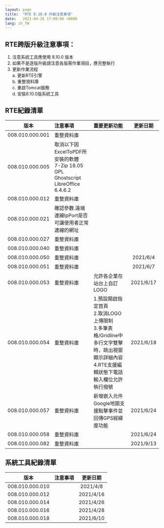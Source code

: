 ```yaml
---
layout: page
title:  "RTE 8.10.0 升級注意事項"
date:   2021-04-26 17:00:00 +0800
lang: zh_TW
---
```


## RTE跨版升級注意事項：

1. 注意系統工具應使用 8.10.0 版本
2. 如果不是逐版升級請注意各版需作業項目，應完整執行
3. 更新作業流程<br>
    a. 更新RTE引擎<br>
    b. 重整資料庫<br>
    c. 重啟Tomcat服務<br>
    d. 安裝8.10.0版系統工具<br>

## RTE紀錄清單

|版本|注意事項|重要更新功能|更新日期|
|:-:|:-|:-|:-:|
|008.010.000.001|重整資料庫|||
|008.010.000.005|取消以下因ExcelToPDF所安裝的軟體<br>7-Zip 18.05<br>GPL Ghostscript<br>LibreOffice 6.4.6.2<br>|||
|008.010.000.012|重整資料庫|||
|008.010.000.021|確認參數.遠端連線IpPort是否可讓使用者正常連線的網址|||
|008.010.000.027|重整資料庫|||
|008.010.000.040|重整資料庫|||
|008.010.000.050|重整資料庫||2021/6/4|
|008.010.000.051|重整資料庫||2021/6/7|
|008.010.000.053|重整資料庫|允許各企業在站台上自訂LOGO|2021/6/17|
|008.010.000.054|重整資料庫|1.預設開啟指定首頁<br>2.取消LOGO上傳限制<br>3.多筆表格/Gridline中多行文字雙擊時，跳出視窗顯示詳細內容<br>4.RTE支援編輯狀態下電話輸入欄位允許執行撥號|2021/6/18|
|008.010.000.057|重整資料庫|新增嵌入元件Google地圖支援點擊事件並回傳GPS經緯度功能|2021/6/24|
|008.010.000.058|重整資料庫||2021/6/24|
|008.010.000.082|重整資料庫||2021/9/13|

## 系統工具紀錄清單

|版本|注意事項|更新日期|
|:-:|:-|:-:|
|008.010.000.010||2021/4/8|
|008.010.000.012||2021/4/16|
|008.010.000.014||2021/4/26|
|008.010.000.016||2021/4/28|
|008.010.000.018||2021/6/10|